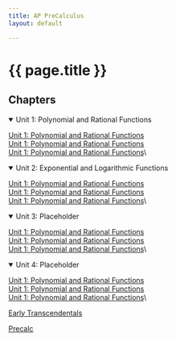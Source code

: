 ```yaml
---
title: AP PreCalculus
layout: default

---
```


# {{ page.title }}


## Chapters

<details open><summary>Unit 1: Polynomial and Rational Functions</summary>

[Unit 1: Polynomial and Rational Functions](/units1/unit1.md)\
[Unit 1: Polynomial and Rational Functions](/units1/unit1.md)\
[Unit 1: Polynomial and Rational Functions](/units1/unit1.md)\

</details>


<details open><summary>Unit 2: Exponential and Logarithmic Functions</summary>

[Unit 1: Polynomial and Rational Functions](/units1/unit1.md)\
[Unit 1: Polynomial and Rational Functions](/units1/unit1.md)\
[Unit 1: Polynomial and Rational Functions](/units1/unit1.md)\

</details>


<details open><summary>Unit 3: Placeholder</summary>

[Unit 1: Polynomial and Rational Functions](/units1/unit1.md)\
[Unit 1: Polynomial and Rational Functions](/units1/unit1.md)\
[Unit 1: Polynomial and Rational Functions](/units1/unit1.md)\

</details>

<details open><summary>Unit 4: Placeholder</summary>

[Unit 1: Polynomial and Rational Functions](/units1/unit1.md)\
[Unit 1: Polynomial and Rational Functions](/units1/unit1.md)\
[Unit 1: Polynomial and Rational Functions](/units1/unit1.md)\

</details>




<a href="/Early Transcendentals 9th.pdf" download>Early Transcendentals</a>

<a href="/Precalc 7th.pdf" download>Precalc</a>





